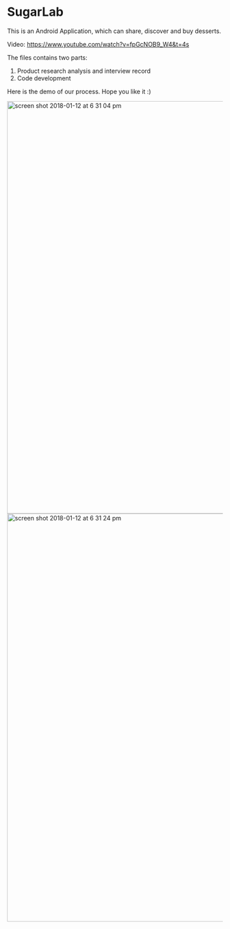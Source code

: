 # SugarLab

 This is an Android Application, which can share, discover and buy desserts.
 
 Video: https://www.youtube.com/watch?v=fpGcNOB9_W4&t=4s
 
 The files contains two parts:
 
 1. Product research analysis and interview record
 2. Code development
 
 Here is the demo of our process. Hope you like it :)


<img width="961" alt="screen shot 2018-01-12 at 6 31 04 pm" src="https://user-images.githubusercontent.com/26675631/34900595-e1b3618e-f7c6-11e7-80e8-b315efc5f8b0.png">


<img width="951" alt="screen shot 2018-01-12 at 6 31 24 pm" src="https://user-images.githubusercontent.com/26675631/34900598-e4c50a44-f7c6-11e7-822d-e04d8d8f60e8.png">
